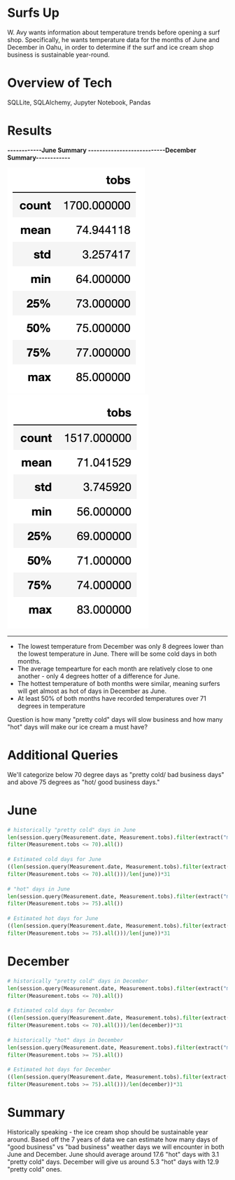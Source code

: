 # Surfs Up 
W. Avy wants information about temperature trends before opening a surf shop. Specifically, he wants temperature data for the months of June and December in Oahu, in order to determine if the surf and ice cream shop business is sustainable year-round.

# Overview of Tech
SQLLite, SQLAlchemy, Jupyter Notebook, Pandas 

# Results

**------------June Summary ---------------------------December Summary------------**  

 ![](/june.png) ![](/december.png)

---
 
- The lowest temperature from December was only 8 degrees lower than the lowest temperature in June. There will be some cold days in both months. 
- The average tempearture for each month are relatively close to one another - only 4 degrees hotter of a difference for June. 
- The hottest temperature of both months were similar, meaning surfers will get almost as hot of days in December as June. 
- At least 50% of both months have recorded temperatures over 71 degrees in temperature 

Question is how many "pretty cold" days will slow business and how many "hot" days will make our ice cream a must have? 

# Additional Queries 
We'll categorize below 70 degree days as "pretty cold/ bad business days" and above 75 degrees as "hot/ good business days."

# June 

```python
# historically "pretty cold" days in June 
len(session.query(Measurement.date, Measurement.tobs).filter(extract("month",Measurement.date)== 6).\
filter(Measurement.tobs <= 70).all())

# Estimated cold days for June 
((len(session.query(Measurement.date, Measurement.tobs).filter(extract("month",Measurement.date)== 6).\
filter(Measurement.tobs <= 70).all()))/len(june))*31

# "hot" days in June 
len(session.query(Measurement.date, Measurement.tobs).filter(extract("month",Measurement.date)== 6).\
filter(Measurement.tobs >= 75).all())

# Estimated hot days for June 
((len(session.query(Measurement.date, Measurement.tobs).filter(extract("month",Measurement.date)== 6).\
filter(Measurement.tobs >= 75).all()))/len(june))*31
```

# December 

```python
# historically "pretty cold" days in December 
len(session.query(Measurement.date, Measurement.tobs).filter(extract("month",Measurement.date)== 12).\
filter(Measurement.tobs <= 70).all())

# Estimated cold days for December 
((len(session.query(Measurement.date, Measurement.tobs).filter(extract("month",Measurement.date)== 12).\
filter(Measurement.tobs <= 70).all()))/len(december))*31

# historically "hot" days in December 
len(session.query(Measurement.date, Measurement.tobs).filter(extract("month",Measurement.date)== 12).\
filter(Measurement.tobs >= 75).all())

# Estimated hot days for December 
((len(session.query(Measurement.date, Measurement.tobs).filter(extract("month",Measurement.date)== 12).\
filter(Measurement.tobs >= 75).all()))/len(december))*31
```
  
# Summary 

Historically speaking - the ice cream shop should be sustainable year around. Based off the 7 years of data we can estimate how many days of "good business" vs "bad business" weather days we will encounter in both June and December. June should average around 17.6 "hot" days with 3.1 "pretty cold" days. December will give us around 5.3 "hot" days with 12.9 "pretty cold" ones. 

